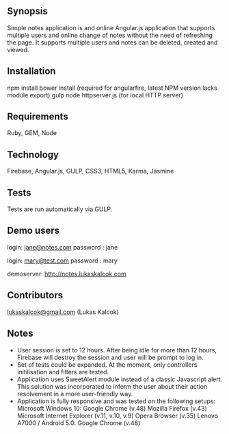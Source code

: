 ## Synopsis

Simple notes application is and online Angular.js application that supports multiple users and online change of notes without the need of refreshing the page. It supports multiple users and notes can be deleted, created and viewed.

## Installation

npm install
bower install (required for angularfire, latest NPM version lacks module export)
gulp
node httpserver.js (for local HTTP server)

## Requirements
Ruby, GEM, Node

## Technology

Firebase, Angular.js, GULP, CSS3, HTML5, Karma, Jasmine 

## Tests

Tests are run automatically via GULP.  

## Demo users

login: jane@notes.com
password : jane

login: mary@test.com
password : mary

demoserver: http://notes.lukaskalcok.com

## Contributors

lukaskalcok@gmail.com (Lukas Kalcok)

## Notes

* User session is set to 12 hours. After being idle for more than 12 hours, Firebase will destroy the session and user will be prompt to log in. 
* Set of tests could be expanded. At the moment, only controllers initilisation and filters are tested. 
* Application uses SweetAlert module instead of a classic Javascript alert. This solution was incorporated to inform the user about their action resolvement in a more user-friendly way.
* Application is fully responsive and was tested on the following setups:
	Microsoft Windows 10:
		Google Chrome (v.48)
		Mozilla Firefox (v.43)
		Microsoft Internet Explorer (v.11, v.10, v.9)
		Opera Browser (v.35)
	Lenovo A7000 / Android 5.0:
		Google Chrome (v.48)